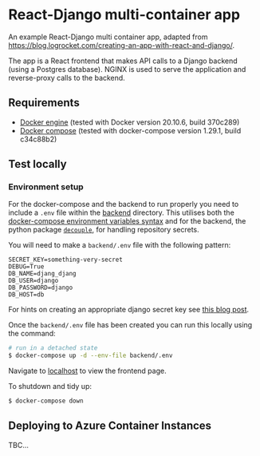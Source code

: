 # React-Django multi-container app

An example React-Django multi container app, adapted from https://blog.logrocket.com/creating-an-app-with-react-and-django/.

The app is a React frontend that makes API calls to a Django backend (using a Postgres database). 
NGINX is used to serve the application and reverse-proxy calls to the backend.

## Requirements

- [Docker engine](https://docs.docker.com/engine/) (tested with Docker version 20.10.6, build 370c289)
- [Docker compose](https://docs.docker.com/compose/) (tested with docker-compose version 1.29.1, build c34c88b2)

## Test locally

### Environment setup

For the docker-compose and the backend to run properly you need to include a `.env` file within the [backend](./backend) directory. 
This utilises both the [docker-compose environment variables syntax](https://docs.docker.com/compose/environment-variables/#substitute-environment-variables-in-compose-files) and for the backend, the python package [`decouple`](https://pypi.org/project/python-decouple/), for handling repository secrets.

You will need to make a `backend/.env` file with the following pattern:

```
SECRET_KEY=something-very-secret
DEBUG=True
DB_NAME=djang_djang 
DB_USER=django
DB_PASSWORD=django
DB_HOST=db
```

For hints on creating an appropriate django secret key see [this blog post](https://humberto.io/blog/tldr-generate-django-secret-key/).

Once the `backend/.env` file has been created you can run this locally using the command:

```bash
# run in a detached state
$ docker-compose up -d --env-file backend/.env
```

Navigate to [localhost](http://localhost) to view the frontend page.

To shutdown and tidy up:

```bash
$ docker-compose down
```

## Deploying to Azure Container Instances 

TBC...
